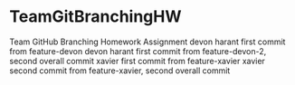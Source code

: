 # TeamGitBranchingHW
Team GitHub Branching Homework Assignment
devon harant first commit from feature-devon
devon harant first commit from feature-devon-2, second overall commit
xavier first commit from feature-xavier
xavier second commit from feature-xavier, second overall commit

